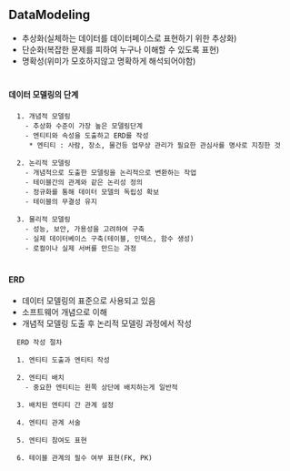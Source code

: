 ## DataModeling
  - 추상화(실체하는 데이터를 데이터페이스로 표현하기 위한 추상화)
  - 단순화(복잡한 문제를 피하여 누구나 이해할 수 있도록 표현)
  - 명확성(위미가 모호하지않고 명확하게 해석되어야함)
#  
#### 데이터 모델링의 단계
  ```
    1. 개념적 모델링
      - 추상화 수준이 가장 높은 모델링단계
      - 엔티티와 속성을 도출하고 ERD를 작성
       * 엔티티 : 사람, 장소, 물건등 업무상 관리가 필요한 관심사를 명사로 지칭한 것

    2. 논리적 모델링
      - 개념적으로 도출한 모델링을 논리적으로 변환하는 작업
      - 테이블간의 관계와 같은 논리성 정의
      - 정규화를 통해 데이터 모델의 독립성 확보
      - 테이블의 무결성 유지

    3. 물리적 모델링
      - 성능, 보안, 가용성을 고려하여 구축
      - 실제 데이터베이스 구축(테이블, 인덱스, 함수 생성)
      - 로컬이나 실제 서버를 만드는 과정
  ```
#  
#### ERD
  - 데이터 모델링의 표준으로 사용되고 있음
  - 소프트웨어 개념으로 이해
  - 개념적 모델링 도출 후 논리적 모델링 과정에서 작성
  ```
    ERD 작성 절차

    1. 엔티티 도출과 엔티티 작성

    2. 엔티티 배치
      - 중요한 엔티티는 왼쪽 상단에 배치하는게 일반적

    3. 배치된 엔티티 간 관계 설정

    4. 엔티티 관계 서술

    5. 엔티티 참여도 표현

    6. 테이블 관계의 필수 여부 표현(FK, PK)
  ```
